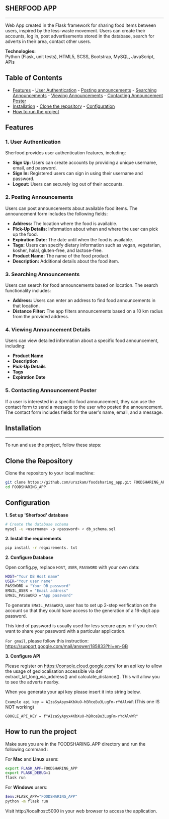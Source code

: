 ## SHERFOOD APP
 _____

Web App created in the Flask framework for sharing food items between users, inspired by the less-waste movement. Users can create their accounts, log in, post advertisements stored in the database, search for adverts in their area, contact other users.

**Technologies:** <br>Python (Flask, unit tests), HTML5, SCSS, Bootstrap, 
      MySQL, JavaScript, APIs


## Table of Contents

- [Features](#features)
      - [User Authentication](#1-user-authentication)
      - [Posting announcements](#2-posting-announcements)
      - [Searching Announcements](#3-searching-announcements)
      - [Viewing Announcements](#4-viewing-announcement-details)
      - [Contacting Announcement Poster](#5-contacting-announcement-poster)
- [Installation](#installation)
      - [Clone the repository](#clone-the-repository)
      - [Configuration](#configuration)
- [How to run the project](#how-to-run-the-project)

## Features

### 1. User Authentication

Sherfood provides user authentication features, including:

- **Sign Up:** Users can create accounts by providing a unique username, email, and password.
- **Sign In:** Registered users can sign in using their username and password.
- **Logout:** Users can securely log out of their accounts.

### 2. Posting Announcements

Users can post announcements about available food items. The announcement form includes the following fields:

- **Address:** The location where the food is available.
- **Pick-Up Details:** Information about when and where the user can pick up the food.
- **Expiration Date:** The date until when the food is available.
- **Tags:** Users can specify dietary information such as vegan, vegetarian, kosher, halal, gluten-free, and lactose-free.
- **Product Name:** The name of the food product.
- **Description:** Additional details about the food item.

### 3. Searching Announcements

Users can search for food announcements based on location. The search functionality includes:

- **Address:** Users can enter an address to find food announcements in that location.
- **Distance Filter:** The app filters announcements based on a 10 km radius from the provided address.

### 4. Viewing Announcement Details

Users can view detailed information about a specific food announcement, including:

- **Product Name**
- **Description**
- **Pick-Up Details**
- **Tags**
- **Expiration Date**

### 5. Contacting Announcement Poster

If a user is interested in a specific food announcement, they can use the contact form to send a message to the user who posted the announcement. The contact form includes fields for the user's name, email, and a message.

## Installation
_________

To run and use the project, follow these steps:


## Clone the Repository
Clone the repository to your local machine:

```bash
git clone https://github.com/urszkam/foodsharing_app.git FOODSHARING_APP
cd FOODSHARING_APP
```

## Configuration 

**1. Set up 'Sherfood' database**

```bash
# Create the database schema
mysql -u <username> -p <password> < db_schema.sql
```

**2. Install the requirements**

```bash
pip install -r requirements. txt
```

**2. Configure Database** 

Open config.py, replace ```HOST```, ```USER```, ```PASSWORD``` with your own data:

```bash
HOST="Your DB Host name"
USER="Your user name"
PASSWORD = "Your DB password"
EMAIL_USER = "Email address"
EMAIL_PASSWORD ="App password"
```

To generate ```EMAIL_PASSWORD```, user has to set up 2-step verification on the account so that they could have access to the generation of a 16-digit app password.

This kind of password is usually used for less secure apps or if you don't want to share your password with a particular application.

```For gmail```, please follow this instruction: https://support.google.com/mail/answer/185833?hl=en-GB



**3. Configure API** 

Please register on https://console.cloud.google.com/ for an api key to allow the usage of geolocalisation accessible via def extract_lat_long_via_address() and calculate_distance(). This will allow you to see the adverts nearby.

When you generate your api key please insert it into string below.

```Example api key = AIzaSyApyx4KbXuO-hBRceBu3LugFm-rYdAlvWR``` (This one IS NOT working)

```GOOGLE_API_KEY = f"AIzaSyApyx4KbXuO-hBRceBu3LugFm-rYdAlvWR"```


## How to run the project

Make sure you are in the FOODSHARING_APP directory and run the following command :


For **Mac** and **Linux** users:

```bash
export FLASK_APP=FOODSHARING_APP
export FLASK_DEBUG=1
flask run
```

For **Windows** users:

```bash
$env:FLASK_APP="FOODSHARING_APP"
python -m flask run
```

Visit http://localhost:5000 in your web browser to access the application.
